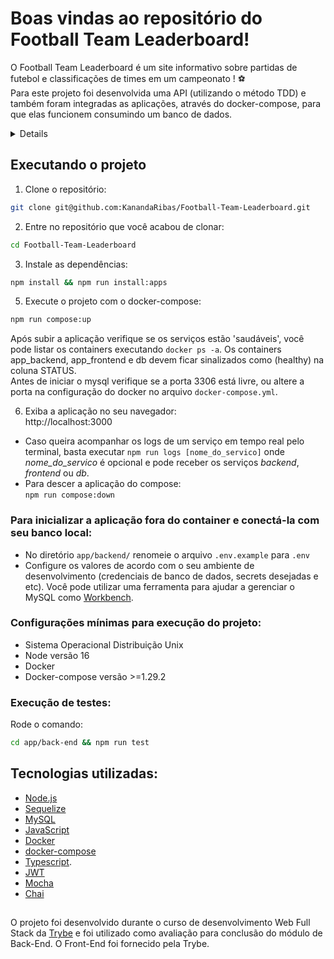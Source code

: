 # Boas vindas ao repositório do Football Team Leaderboard!

O Football Team Leaderboard é um site informativo sobre partidas de futebol e classificações de times em um campeonato ! ⚽️<br/>
Para este projeto foi desenvolvida uma API (utilizando o método TDD) e também foram integradas as aplicações, através do docker-compose, para que elas funcionem consumindo um banco de dados.

<details>
A modelagem dos dados foi feita através do [Sequelize](https://sequelize.org), seguindo o seguinte fluxo:
<details>
  <summary><strong>Fluxo 1: Teams (Times)</strong></summary>
 Endpoint utilizado para retornar os nomes dos times associados à partida na renderização do front-end.
</details>
<details>
  <summary><strong>Fluxo 2: Users e Login (Pessoas Usuárias e Credenciais de acesso)</strong></summary>
 Rotas criadas para validações de login e para gerar token de acesso para que a pessoa usuária possa cadastrar e atualizar partidas. 
</details>
<details>
  <summary><strong>Fluxo 3: Matches (Partidas)</strong></summary>
  Fluxo desenvolvido para que os dados apareçam corretamente na tela de partidas no front-end, sendo possível:
  
  - Filtrar somente as partidas em andamento, ou as partidas finalizadas;
  - Finalizar uma partida no banco de dados;
  - Atualizar partidas em andamento;
  - Cadastrar uma nova partida em andamento no banco de dados;
- Para que não seja cadastrada partidas inválidas, não é possível inserir uma partida com times iguais ou com um time que não existe na tabela de times.
</details>
<details>
  <summary><strong>  Fluxo 4: Leaderboards (Placares)</strong></summary>
Fluxo desenvolvido para que os dados apareçam corretamente na tabela de placar obedecendo a classificação dos times.
Através dos dados das partidas a tabela mostra os times, ordena pela classificação obtida e também mostra os pontos calculados com as seguintes propriedades por time: Total Points, Total Games, Total Victories, Total Draws, Total Losses, Goals Favor, Goals Own, Goals Balance e Efficiency. 
</details>
</details>

## Executando o projeto
1. Clone o repositório:
```bash
git clone git@github.com:KanandaRibas/Football-Team-Leaderboard.git
```

2. Entre no repositório que você acabou de clonar:
```bash
cd Football-Team-Leaderboard
```

3. Instale as dependências:
```bash
npm install && npm run install:apps
```

5. Execute o projeto com o docker-compose:
```bash
npm run compose:up
```

 Após subir a aplicação verifique se os serviços estão 'saudáveis', você pode listar os containers executando `docker ps -a`.
Os containers app_backend, app_frontend e db devem ficar sinalizados como (healthy) na coluna STATUS.<br/>
 Antes de iniciar o mysql verifique se a porta 3306 está livre, ou altere a porta na configuração do docker no arquivo `docker-compose.yml`.

6. Exiba a aplicação no seu navegador:<br/>
http://localhost:3000

- Caso queira acompanhar os logs de um serviço em tempo real pelo terminal, basta executar `npm run logs [nome_do_servico]` onde _nome_do_servico_ é opcional e pode receber os serviços _backend_, _frontend_ ou _db_.
- Para descer a aplicação do compose:<br/>
`npm run compose:down`

### Para inicializar a aplicação fora do container e conectá-la com seu banco local:
  - No diretório `app/backend/` renomeie o arquivo `.env.example` para `.env`
  - Configure os valores de acordo com o seu ambiente de desenvolvimento (credenciais de banco de dados, secrets desejadas e etc). Você pode utilizar uma ferramenta para ajudar a gerenciar o MySQL como [Workbench](https://www.mysql.com/products/workbench/).

### Configurações mínimas para execução do projeto:
  - Sistema Operacional Distribuição Unix
  - Node versão 16
  - Docker
  - Docker-compose versão >=1.29.2

### Execução de testes:
Rode o comando:
```bash
cd app/back-end && npm run test
```

## Tecnologias utilizadas:
- [Node.js](https://nodejs.org/en/about)
- [Sequelize](https://sequelize.org/)
- [MySQL](https://www.mysql.com/)
- [JavaScript](https://developer.mozilla.org/en-US/docs/Web/JavaScript)
- [Docker](https://docs.docker.com/get-started/)
- [docker-compose](https://docs.docker.com/compose/install/)
- [Typescript](https://www.typescriptlang.org/).
- [JWT](https://jwt.io/introduction)
- [Mocha](https://mochajs.org/)
- [Chai](https://www.chaijs.com/)

##
 O projeto foi desenvolvido durante o curso de desenvolvimento Web Full Stack da [Trybe](https://app.betrybe.com) e foi utilizado como avaliação para conclusão do módulo de Back-End. 
 O Front-End foi fornecido pela Trybe.




